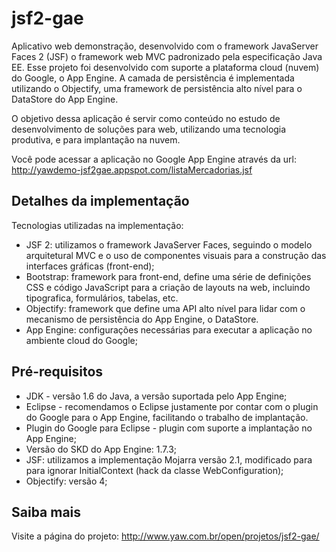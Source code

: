 jsf2-gae
===============

Aplicativo web demonstração, desenvolvido com o framework JavaServer Faces 2 (JSF) o framework web MVC padronizado pela especificação Java EE. Esse projeto foi desenvolvido com suporte a plataforma cloud (nuvem) do Google, o App Engine. A camada de persistência é implementada utilizando o Objectify, uma framework de persistência alto nível para o DataStore do App Engine.

O objetivo dessa aplicação é servir como conteúdo no estudo de desenvolvimento de soluções para web, utilizando uma tecnologia produtiva, e para implantação na nuvem.

Você pode acessar a aplicação no Google App Engine através da url: http://yawdemo-jsf2gae.appspot.com/listaMercadorias.jsf

Detalhes da implementação
-------
Tecnologias utilizadas na implementação:
* JSF 2: utilizamos o framework JavaServer Faces, seguindo o modelo arquitetural MVC e o uso de componentes visuais para a construção das interfaces gráficas (front-end);
* Bootstrap: framework para front-end, define uma série de definições CSS e código JavaScript para a criação de layouts na web, incluindo tipografica, formulários, tabelas, etc.
* Objectify: framework que define uma API alto nível para lidar com o mecanismo de persistência do App Engine, o DataStore.
* App Engine: configurações necessárias para executar a aplicação no ambiente cloud do Google;

Pré-requisitos
-------
* JDK - versão 1.6 do Java, a versão suportada pelo App Engine;
* Eclipse - recomendamos o Eclipse justamente por contar com o plugin do Google para o App Engine, facilitando o trabalho de implantação.
* Plugin do Google para Eclipse - plugin com suporte a implantação no App Engine;
* Versão do SKD do App Engine: 1.7.3;
* JSF: utilizamos a implementação Mojarra versão 2.1, modificado para para ignorar InitialContext (hack da classe WebConfiguration);
* Objectify: versão 4;

Saiba mais
-------
Visite a página do projeto:
http://www.yaw.com.br/open/projetos/jsf2-gae/
